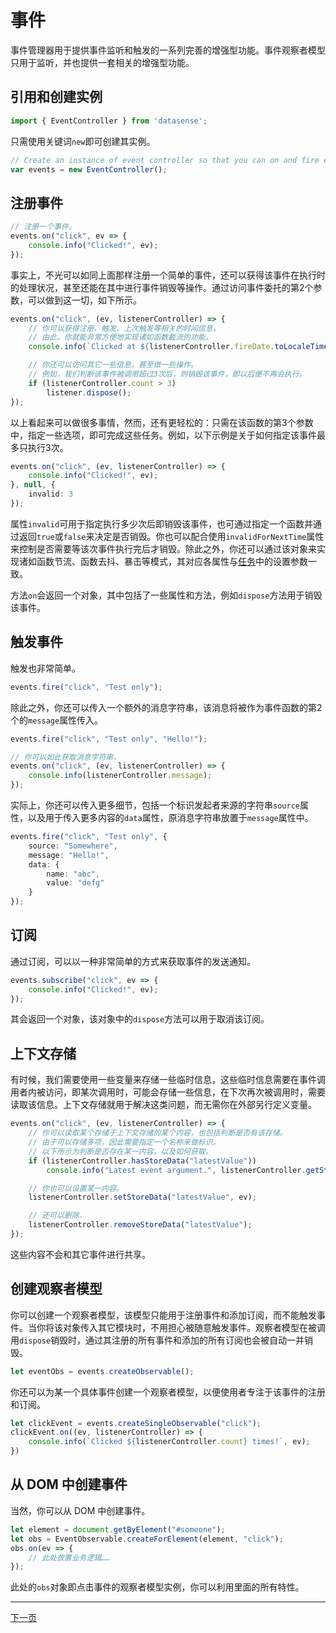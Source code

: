 # 事件

事件管理器用于提供事件监听和触发的一系列完善的增强型功能。事件观察者模型只用于监听，并也提供一套相关的增强型功能。

## 引用和创建实例

```typescript
import { EventController } from 'datasense';
```

只需使用关键词`new`即可创建其实例。

``` typescript
// Create an instance of event controller so that you can on and fire events.
var events = new EventController();
```

## 注册事件

```typescript
// 注册一个事件。
events.on("click", ev => {
    console.info("Clicked!", ev);
});
```

事实上，不光可以如同上面那样注册一个简单的事件，还可以获得该事件在执行时的处理状况，甚至还能在其中进行事件销毁等操作。通过访问事件委托的第2个参数，可以做到这一切，如下所示。

```typescript
events.on("click", (ev, listenerController) => {
    // 你可以获得注册、触发、上次触发等相关的时间信息，
    // 由此，你就能非常方便地实现诸如函数截流的功能。
    console.info(`Clicked at ${listenerController.fireDate.toLocaleTimeString()}!`, ev);

    // 你还可以访问其它一些信息，甚至做一些操作。
    // 例如，我们判断该事件被调用超过3次后，则销毁该事件，即以后便不再会执行。
    if (listenerController.count > 3)
        listener.dispose();
});
```

以上看起来可以做很多事情，然而，还有更轻松的：只需在该函数的第3个参数中，指定一些选项，即可完成这些任务。例如，以下示例是关于如何指定该事件最多只执行3次。

```typescript
events.on("click", (ev, listenerController) => {
    console.info("Clicked!", ev);
}, null, {
    invalid: 3
});
```

属性`invalid`可用于指定执行多少次后即销毁该事件，也可通过指定一个函数并通过返回`true`或`false`来决定是否销毁。你也可以配合使用`invalidForNextTime`属性来控制是否需要等该次事件执行完后才销毁。除此之外，你还可以通过该对象来实现诸如函数节流、函数去抖、暴击等模式，其对应各属性与[任务](../renwu/)中的设置参数一致。

方法`on`会返回一个对象，其中包括了一些属性和方法，例如`dispose`方法用于销毁该事件。

## 触发事件

触发也非常简单。

```typescript
events.fire("click", "Test only");
```

除此之外，你还可以传入一个额外的消息字符串，该消息将被作为事件函数的第2个的`message`属性传入。

```typescript
events.fire("click", "Test only", "Hello!");

// 你可以如此获取消息字符串，
events.on("click", (ev, listenerController) => {
    console.info(listenerController.message);
});
```

实际上，你还可以传入更多细节，包括一个标识发起者来源的字符串`source`属性，以及用于传入更多内容的`data`属性，原消息字符串放置于`message`属性中。

```typescript
events.fire("click", "Test only", {
    source: "Somewhere",
    message: "Hello!",
    data: {
        name: "abc",
        value: "defg"
    }
});
```

## 订阅

通过订阅，可以以一种非常简单的方式来获取事件的发送通知。

```typescript
events.subscribe("click", ev => {
    console.info("Clicked!", ev);
});
```

其会返回一个对象，该对象中的`dispose`方法可以用于取消该订阅。

## 上下文存储

有时候，我们需要使用一些变量来存储一些临时信息，这些临时信息需要在事件调用者内被访问，即某次调用时，可能会存储一些信息，在下次再次被调用时，需要读取该信息。上下文存储就用于解决这类问题，而无需你在外部另行定义变量。

```typescript
events.on("click", (ev, listenerController) => {
    // 你可以读取某个存储于上下文存储的某个内容，也包括判断是否有该存储。
    // 由于可以存储多项，因此需要指定一个名称来做标识。
    // 以下所示为判断是否存在某一内容，以及如何获取。
    if (listenerController.hasStoreData("latestValue"))
        console.info("Latest event argument.", listenerController.getStoreData("latestValue"));

    // 你也可以设置某一内容。
    listenerController.setStoreData("latestValue", ev);

    // 还可以删除。
    listenerController.removeStoreData("latestValue");
});
```

这些内容不会和其它事件进行共享。

## 创建观察者模型

你可以创建一个观察者模型，该模型只能用于注册事件和添加订阅，而不能触发事件。当你将该对象传入其它模块时，不用担心被随意触发事件。观察者模型在被调用`dispose`销毁时，通过其注册的所有事件和添加的所有订阅也会被自动一并销毁。

```typescript
let eventObs = events.createObservable();
```

你还可以为某一个具体事件创建一个观察者模型，以便使用者专注于该事件的注册和订阅。

```typescript
let clickEvent = events.createSingleObservable("click");
clickEvent.on((ev, listenerController) => {
    console.info(`Clicked ${listenerController.count} times!`, ev);
})
```

## 从 DOM 中创建事件

当然，你可以从 DOM 中创建事件。

```typescript
let element = document.getByElement("#someone");
let obs = EventObservable.createForElement(element, "click");
obs.on(ev => {
    // 此处放置业务逻辑……
});
```

此处的`obs`对象即点击事件的观察者模型实例，你可以利用里面的所有特性。

<!-- End -->
---

[下一页](../duixiang/)